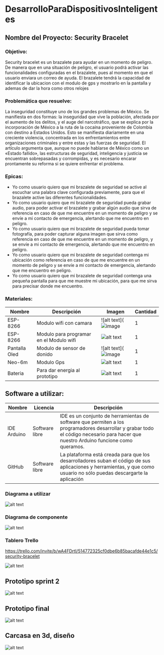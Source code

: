 # DesarrolloParaDispositivosInteligentes

## Nombre del Proyecto: Security Bracelet

### Objetivo:

Security bracelet es un brazalete para ayudar en un momento de peligro. De manera que en una situación de peligro, 
el usuario podrá activar las funcionalidades configuradas en el brazalete, pues
al momento en que el usuario enviara un correo de ayuda. El brazalete tendrá la capacidad de identificar la ubicacion 
con el modulo de gps y mostrarlo en la pantalla y ademas de dar la hora como otros relojes



### Problemática que resuelve:

La inseguridad constituye uno de los grandes problemas de México. Se manifiesta en dos formas: la inseguridad que vive
la población, afectada por el aumento de los delitos, y el auge del narcotráfico, que se explica por la incorporación 
de México a la ruta de la cocaína proveniente de Colombia con destino a Estados Unidos. Esto se manifiesta diariamente 
en una creciente violencia, concentrada en los enfrentamientos entre organizaciones criminales y entre estas y las 
fuerzas de seguridad. El artículo argumenta que, aunque no puede hablarse de México como un «Estado fallido», las 
estructuras de seguridad, inteligencia y justicia se encuentran sobrepasadas y corrompidas, y es necesario encarar
prontamente su reforma si se quiere enfrentar el problema.


### Epicas:


*	Yo como usuario quiero que mi brazalete de seguridad se active al escuchar una palabra clave configurada previamente, para que el brazalete active las diferentes funcionalidades.
*	Yo como usuario quiero que mi brazalete de seguridad pueda grabar audio, para poder activar el brazalete y grabar algún audio que sirva de referencia en caso de que me encuentre en un momento de peligro y se envíe a mi contacto de emergencia, alertando que me encuentro en peligro.
*	Yo como usuario quiero que mi brazalete de seguridad pueda tomar fotografía, para poder capturar alguna imagen que sirva como referencia en caso de que me encuentre en un momento de peligro, y se envíe a mi contacto de emergencia, alertando que me encuentro en peligro.
*	Yo como usuario quiero que mi brazalete de seguridad contenga mi ubicación como referencia en caso de que me encuentre en un momento de peligro y se envíe a mi contacto de emergencia, alertando que me encuentro en peligro.
*	Yo como usuario quiero que mi brazalete de seguridad contenga una pequeña pantalla para que me muestre mi ubicación, para que me sirva para precisar donde me encuentro.

### Materiales:
| Nombre     | Descripción | Imagen | Cantidad|
| ---------- | ------ | --------| ------ |
| ESP-8266    | Modulo wifi con camara | ![alt text](![image](https://media.naylampmechatronics.com/474-medium_default/nodemcu-v2-esp8266-wifi.jpg) | 1 |
| ESP-8266 | Modulo para programar en el Modulo wifi | ![alt text](https://media.naylampmechatronics.com/474-medium_default/nodemcu-v2-esp8266-wifi.jpg) |1 |
| Pantalla Oled     | Modulo de sensor de donido | ![alt text](![image](https://www.luisllamas.es/wp-content/uploads/2016/11/arduino-pantalla-oled-esquema.png) | 1 |
| Neo-6m     | Modulo Gps | ![alt text](https://encrypted-tbn2.gstatic.com/shopping?q=tbn:ANd9GcRfqi2PJ0tNBLSzyX_7u-lzNtm2CjN-2dTO5MmD2eGg3uD5kBU-AMJ5e6lcWyvewelaoiyw7vJl8Rsougr_ZvLb14qdcX2L) | 1|
|       Bateria     | Para dar energia al prototipo | ![alt text](https://www.steren.com.mx/media/catalog/product/cache/532829604b379f478db69368d14615cd/image/21920955a/power-bank-de-20-000-mah-con-turbo-charge-qc-y-power-delivery-con-2-salidas-usb-y-usb-c.jpg) | 1 |

## Software a utilizar:

| Nombre | Licencia | Descripción |
| -------|----------| ----------|
| IDE Arduino | Software libre | IDE es un conjunto de herramientas de software que permiten a los programadores desarrollar y grabar todo el código necesario para hacer que nuestro Arduino funcione como queramos. |
| GitHub | Software libre | La plataforma está creada para que los desarrolladores suban el código de sus aplicaciones y herramientas, y que como usuario no sólo puedas descargarte la aplicación |

### Diagrama a utilizar


![alt text](
https://github.com/RBBeny/SecuryBracelet/blob/main/diagrama.png?raw=true)

### Diagrama de componente

![alt text](https://github.com/RBBeny/SecuryBracelet/blob/main/diagramadibujado.jpeg?raw=true)


### Tablero Trello

https://trello.com/invite/b/wA4FDrtI/514772325cf0dbe6b85bacafde44e1c5/security-bracelet

![alt text](https://github.com/RBBeny/SecuryBracelet/blob/main/trello.jpg?raw=true)

## Prototipo sprint 2 
![alt text](https://github.com/RBBeny/SecuryBracelet/blob/main/sprint2.jpeg?raw=true)

## Prototipo final 
![alt text](https://github.com/RBBeny/SecuryBracelet/blob/main/sprint3.jpeg?raw=true)


## Carcasa en 3d, diseño

![alt text](https://github.com/RBBeny/SecuryBracelet/blob/main/impresion3d.jpeg?raw=true)
